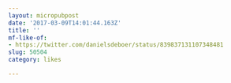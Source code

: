 ```yaml
---
layout: micropubpost
date: '2017-03-09T14:01:44.163Z'
title: ''
mf-like-of:
- https://twitter.com/danielsdeboer/status/839837131107348481
slug: 50504
category: likes

---
```

